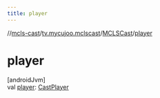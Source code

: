 ```yaml
---
title: player
---
```

//[mcls-cast](../../../index.html)/[tv.mycujoo.mclscast](../index.html)/[MCLSCast](index.html)/[player](player.html)



# player



[androidJvm]\
val [player](player.html): [CastPlayer](../../tv.mycujoo.mclscast.player/-cast-player/index.html)




